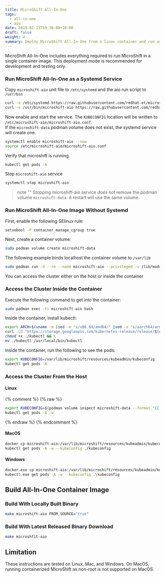 ```yaml
---
title: MicroShift All-In-One
tags:
  - all-in-one
  - aio
date: 2019-02-11T19:30:08+10:00
draft: false
weight: 4
summary: Deploy MicroShift All-In-One from a linux container and run as a systemd service.
---
```


MicroShift All-In-One includes everything required to run MicroShift in a single container image.
This deployment mode is recommended for development and testing only. 

### Run MicroShift All-In-One as a Systemd Service
Copy `microshift-aio` unit file to `/etc/systemd` and the aio run script to `/usr/bin`

```bash
curl -o /etc/systemd https://raw.githubusercontent.com/redhat-et/microshift/main/packaging/systemd/microshift-aio
curl -o /usr/bin/microshift-aio https://raw.githubusercontent.com/redhat-et/microshift/main/packaging/systemd/microshift-aio.service
```

Now enable and start the service. The `KUBECONFIG` location will be written to `/etc/microshift-aio/microshift-aio.conf`.  
If the `microshift-data` podman volume does not exist, the systemd service will create one.

```bash
systemctl enable microshift-aio --now
source /etc/microshift-aio/microshift-aio.conf
```

Verify that microshift is running.

```sh
kubectl get pods -A
```

Stop `microshift-aio` service

```bash
systemctl stop microshift-aio
```

> note ""
> Stopping microshift-aio service _does not_ remove the podman volume `microshift-data`. A restart will use the same volume.

### Run MicroShift All-In-One Image Without Systemd

First, enable the following SElinux rule:

```bash
setsebool -P container_manage_cgroup true
```

Next, create a container volume:

```bash
sudo podman volume create microshift-data
```

The following example binds localhost the container volume to `/var/lib`

```bash
sudo podman run -d --rm --name microshift-aio --privileged -v /lib/modules:/lib/modules -v microshift-data:/var/lib  -p 6443:6443 microshift-aio
```

You can access the cluster either on the host or inside the container

### Access the Cluster Inside the Container

Execute the following command to get into the container:

```bash
sudo podman exec -ti microshift-aio bash
```

Inside the container, install kubectl:

```bash
export ARCH=$(uname -m |sed -e "s/x86_64/amd64/" |sed -e "s/aarch64/arm64/")
curl -LO "https://storage.googleapis.com/kubernetes-release/release/$(curl -s https://storage.googleapis.com/kubernetes-release/release/stable.txt)/bin/linux/${ARCH}/kubectl" && \
chmod +x ./kubectl && \
mv ./kubectl /usr/local/bin/kubectl
```

Inside the container, run the following to see the pods:

```bash
export KUBECONFIG=/var/lib/microshift/resources/kubeadmin/kubeconfig
kubectl get pods -A
```

### Access the Cluster From the Host

#### Linux

{% comment %}
{% raw %}

```bash
export KUBECONFIG=$(podman volume inspect microshift-data --format "{{.Mountpoint}}")/microshift/resources/kubeadmin/kubeconfig
kubectl get pods -A -w
```

{% endraw %}
{% endcomment %}

#### MacOS

```bash
docker cp microshift-aio:/var/lib/microshift/resources/kubeadmin/kubeconfig ./kubeconfig
kubectl get pods -A -w --kubeconfig ./kubeconfig
```

#### Windows

```bash
docker.exe cp microshift-aio:/var/lib/microshift/resources/kubeadmin/kubeconfig .\kubeconfig
kubectl.exe get pods -A -w --kubeconfig .\kubeconfig
```

## Build All-In-One Container Image

### Build With Locally Built Binary

```bash
make microshift-aio FROM_SOURCE="true"
```

### Build With Latest Released Binary Download

```bash
make microshfit-aio
```

## Limitation

These instructions are tested on Linux, Mac, and Windows.
On MacOS, running containerized MicroShift as non-root is not supported on MacOS.
